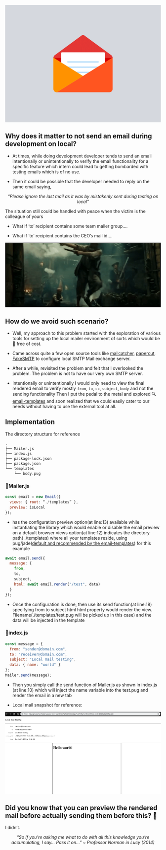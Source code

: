 ![Mailer image](/blogs/2019/preview-email/assets/mailer.gif)

## Why does it matter to not send an email during development on local?

- At times, while doing development developer tends to send an email intentionally or unintentionally to verify the email functionality for a specific feature which intern could lead to getting bombarded with testing emails which is of no use.

- Then it could be possible that the developer needed to reply on the same email saying,

<center><i>“Please ignore the last mail as it was by mistakenly sent during testing on local”</i></center>

The situation still could be handled with peace when the victim is the colleague of yours

- What if ‘to’ recipient contains some team mailer group….

- What if ‘to’ recipient contains the CEO’s mail id….

![Situation image](/blogs/2019/preview-email/assets/situation.gif "A situation of you shooting a mail and realizing it was sent to CEO")

## How do we avoid such scenario?

- Well, my approach to this problem started with the exploration of various tools for setting up the local mailer environment of sorts which would be 💯 free of cost.

- Came across quite a few open source tools like [mailcatcher](https://mailcatcher.me/), [papercut](https://github.com/changemakerstudios/papercut), [FakeSMTP](http://nilhcem.com/FakeSMTP/) to configure local SMTP Mail exchange server.

- After a while, revisited the problem and felt that I overlooked the problem. The problem is not to have our very own SMTP server.

- Intentionally or unintentionally I would only need to view the final rendered email to verify mostly `from`, `to`, `cc`, `subject`, `body` and not the sending functionality
  Then I put the pedal to the metal and explored 🔍 [email-templates](https://www.npmjs.com/package/email-templates) and soon realized that we could easily cater to our needs without having to use the external tool at all.

## Implementation

<script src="https://gist.github.com/ashwinsoni/396d9eab6588e09bbc4b4dc6c245d8a7.js"></script>

<script src="https://gist.github.com/ashwinsoni/6c1bb23e6c0ebe33b90ae9954be48bc8.js"></script>

<script src="https://gist.github.com/ashwinsoni/f5ab8946383246a02dc0d50eacddd029.js"></script>

The directory structure for reference

```
.
├── Mailer.js
├── index.js
├── package-lock.json
├── package.json
└── templates
    └── body.pug
```

### 📁Mailer.js

```javascript
const email = new Email({
  views: { root: “./templates” },
  preview: isLocal
});
```

- has the configuration preview option(at line:13) available while instantiating the library which would enable or disable the email preview on a default browser
  views option(at line:12) indicates the directory path( ./templates) where all your templates reside, using pug/jade([default and recommended by the email-templates](https://www.npmjs.com/package/email-templates#install)) for this example

```javascript
await email.send({
  message: {
    from,
    to,
    subject,
    html: await email.render("/test", data)
  }
});
```

- Once the configuration is done, then use its send function(at line:18) specifying from to subject html
  html property would render the view. Filename(./templates/test.pug will be picked up in this case) and the data will be injected in the template

### 📁index.js

```javascript
const message = {
  from: "sender@domain.com",
  to: "receiver@domain.com",
  subject: "Local mail testing",
  data: { name: "world" }
};
Mailer.send(message);
```

- Then you simply call the send function of Mailer.js as shown in index.js (at line:10) which will inject the name variable into the test.pug and render the email in a new tab

- Local mail snapshot for reference:

![snapshot image](/blogs/2019/preview-email/assets/snapshot.png)

## Did you know that you can preview the rendered mail before actually sending them before this? 🤔

I didn’t.

<center><i>“So if you’re asking me what to do with all this knowledge you’re accumulating, I say… Pass it on…”
 ~ Professor Norman in Lucy (2014)</i></center>
